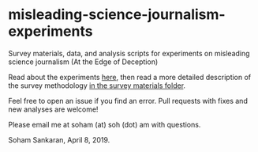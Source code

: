# misleading-science-journalism-experiments
Survey materials, data, and analysis scripts for experiments on misleading science journalism (At the Edge of Deception)

Read about the experiments [here](https://soh.am/writes/at_the_edge_of_deception), then read a more detailed description of the survey methodology [in the survey materials folder](https://github.com/sohamsankaran/misleading-science-journalism-experiments/blob/master/survey_materials/readme.txt).

Feel free to open an issue if you find an error. Pull requests with fixes and new analyses are welcome!

Please email me at soham (at) soh (dot) am with questions.

Soham Sankaran,
April 8, 2019.